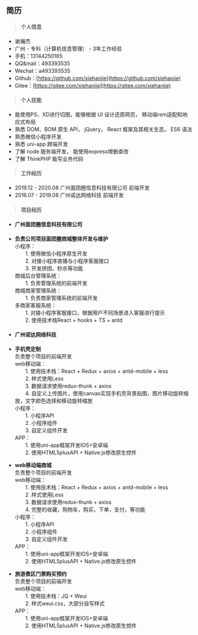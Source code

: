 ## 简历

>#### **个人信息**  

- 谢瀚杰
- 广州 - 专科（计算机信息管理） - 3年工作经验
- 手机：13144250165    
- QQ&mail：493393535
- Wechat：a493393535
- Github：[https://github.com/xiehanjie](https://github.com/xiehanjie)
- Gitee：[https://gitee.com/xiehanjie](https://gitee.com/xiehanjie)

>#### **个人技能**  

- 能使用PS、XD进行切图，能够根据 UI 设计还原网页， 移动端rem适配和响应式布局
- 熟悉 DOM、BOM 原生 API， jQuery， React 框架及其相关生态， ES6 语法
- 熟悉微信小程序开发 
- 熟悉 uni-app 跨端开发
- 了解 node 服务端开发， 能使用express增删查改
- 了解 ThinkPHP 能写业务代码

>#### **工作经历**  

- 2019.12 - 2020.08   广州面团圈信息科技有限公司 前端开发
- 2016.07 - 2019.08   广州诺达网络科技  前端开发

>#### **项目经历**  
- #### 广州面团圈信息科技有限公司
- **负责公司项目面团圈商城整体开发与维护**<br/>
    小程序：<br/>
    &emsp;&emsp;1. 使用微信小程序原生开发<br/>
    &emsp;&emsp;2. 对接小程序直播与小程序客服接口<br/>
    &emsp;&emsp;3. 开发拼团，秒杀等功能<br/>
    商城后台管理系统：<br/>
    &emsp;&emsp;1. 负责管理系统的前端开发<br/>
    商城商家管理系统：<br/>
    &emsp;&emsp;1. 负责商家管理系统的前端开发<br/>
    多商家客服系统：<br/>
    &emsp;&emsp;1. 对接小程序客服接口，根据用户不同场景进入客服进行提示<br/>
    &emsp;&emsp;2. 使用技术栈React + hooks + TS + antd<br/>
- #### 广州诺达网络科技
- **手机壳定制**<br/>
    负责整个项目的前端开发<br/>
    web移动端：<br/>
    &emsp;&emsp;1. 使用技术栈：React + Redux + axios + antd-mobile + less<br/>
    &emsp;&emsp;2. 样式使用Less<br/>
    &emsp;&emsp;3. 数据请求使用redux-thunk + axios<br/>
    &emsp;&emsp;4. 自定义上传图片，使用canvas实现手机壳背景贴图，图片移动旋转缩放，文字颜色选择和移动旋转缩放<br/>
    小程序：<br/>
    &emsp;&emsp;1. 小程序API<br/>
    &emsp;&emsp;2. 小程序组件<br/>
    &emsp;&emsp;3. 自定义组件开发<br/>
    APP：<br/>
    &emsp;&emsp;1. 使用uni-app框架开发IOS+安卓端<br/>
    &emsp;&emsp;2. 使用HTML5plusAPI + Native.js修改原生控件<br/>
    
- **web移动端商城**<br/>
    负责整个项目的前端开发<br/>
    web移动端：<br/>
    &emsp;&emsp;1. 使用技术栈：React + Redux + axios + antd-mobile + less<br/>
    &emsp;&emsp;2 .样式使用Less<br/>
    &emsp;&emsp;3. 数据请求使用redux-thunk + axios<br/>
    &emsp;&emsp;4. 完整的收藏，购物车，购买，下单，支付，等功能<br/>
    小程序：<br/>
    &emsp;&emsp;1. 小程序API<br/>
    &emsp;&emsp;2. 小程序组件<br/>
    &emsp;&emsp;3. 自定义组件开发<br/>
    APP：<br/>
    &emsp;&emsp;1. 使用uni-app框架开发IOS+安卓端<br/>
    &emsp;&emsp;2. 使用HTML5plusAPI + Native.js修改原生控件<br/>
    
- **旅游景区门票购买预约**<br/>
    负责整个项目的前端开发<br/>
    web移动端：<br/>
    &emsp;&emsp;1. 使用技术栈：JQ + Weui<br/>
    &emsp;&emsp;2. 样式weui.css，大部分自写样式<br/>
    APP：<br/>
    &emsp;&emsp;1. 使用uni-app框架开发IOS+安卓端<br/>
    &emsp;&emsp;2. 使用HTML5plusAPI + Native.js修改原生控件<br/>
